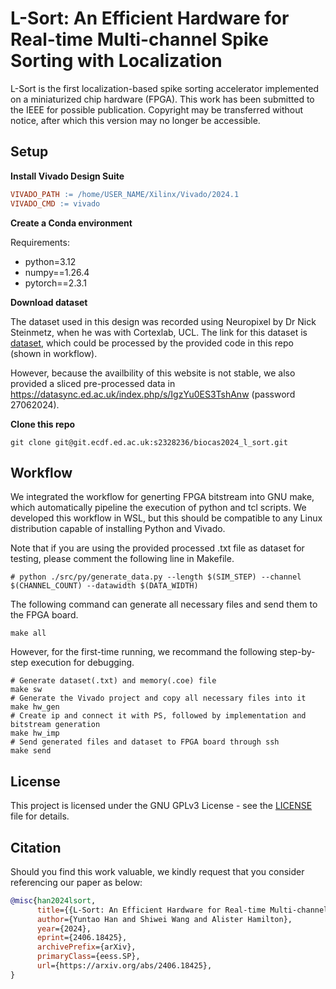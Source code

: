 # L-Sort: An Efficient Hardware for Real-time Multi-channel Spike Sorting with Localization
L-Sort is the first localization-based spike sorting accelerator implemented on a miniaturized chip hardware (FPGA). This work has been submitted to the IEEE for possible publication. Copyright may be transferred without notice, after which
this version may no longer be accessible.

## Setup
**Install Vivado Design Suite**
```makefile
VIVADO_PATH := /home/USER_NAME/Xilinx/Vivado/2024.1
VIVADO_CMD := vivado
```

**Create a Conda environment**

Requirements:
* python=3.12
* numpy==1.26.4
* pytorch==2.3.1

**Download dataset**

The dataset used in this design was recorded using Neuropixel by Dr Nick Steinmetz, when he was with Cortexlab, UCL. The link for this dataset is [dataset](http://phy.cortexlab.net/data/sortingComparison/datasets/), which could be processed by the provided code in this repo (shown in workflow).

However, because the availbility of this website is not stable, we also provided a sliced pre-processed data in
https://datasync.ed.ac.uk/index.php/s/IgzYu0ES3TshAnw (password 27062024).

**Clone this repo**
```shell
git clone git@git.ecdf.ed.ac.uk:s2328236/biocas2024_l_sort.git
```

## Workflow
We integrated the workflow for generting FPGA bitstream into GNU make, which automatically pipeline the execution of python and tcl scripts. We developed this workflow in WSL, but this should be compatible to any Linux distribution capable of installing Python and Vivado.

Note that if you are using the provided processed .txt file as dataset for testing, please comment the following line in Makefile.
```shell
# python ./src/py/generate_data.py --length $(SIM_STEP) --channel $(CHANNEL_COUNT) --datawidth $(DATA_WIDTH)
```

The following command can generate all necessary files and send them to the FPGA board.
```shell
make all
```

However, for the first-time running, we recommand the following step-by-step execution for debugging.
 
```shell
# Generate dataset(.txt) and memory(.coe) file
make sw
# Generate the Vivado project and copy all necessary files into it
make hw_gen
# Create ip and connect it with PS, followed by implementation and bitstream generation
make hw_imp
# Send generated files and dataset to FPGA board through ssh
make send
```

## License

This project is licensed under the GNU GPLv3 License - see the [LICENSE](https://git.ecdf.ed.ac.uk/s2328236/biocas2024_l_sort/-/blob/main/LICENSE) file for details.

## Citation
Should you find this work valuable, we kindly request that you consider referencing our paper as below:
```bibtex
@misc{han2024lsort,
      title={{L-Sort: An Efficient Hardware for Real-time Multi-channel Spike Sorting with Localization}}, 
      author={Yuntao Han and Shiwei Wang and Alister Hamilton},
      year={2024},
      eprint={2406.18425},
      archivePrefix={arXiv},
      primaryClass={eess.SP},
      url={https://arxiv.org/abs/2406.18425}, 
}
```